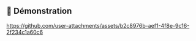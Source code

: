## 🎥 Démonstration





https://github.com/user-attachments/assets/b2c8976b-aef1-4f8e-9c16-2f234c1a60c6

